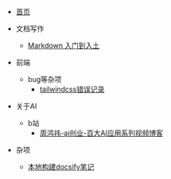 * [首页](README.md)

* 文档写作
  * [Markdown 入门到入土](tag_markdown用法/markdown入门到入土.md)
* 前端
  * bug等杂项
    * [tailwindcss错误记录](前端/错误记录/err-tailwindcss.md)
* 关于AI
  * b站
    * [周鸿祎-ai创业-百大AI应用系列视频博客](关于AI/b站/周鸿祎-ai创业-百大AI应用系列视频博客.md)

* 杂项
  * [本地构建docsify笔记](杂项/本地构建docsify.md)
